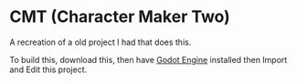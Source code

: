 # CMT (Character Maker Two)
A recreation of a old project I had that does this.

To build this, download this, then have [Godot Engine](https://godotengine.org/) installed then Import and Edit this project.
